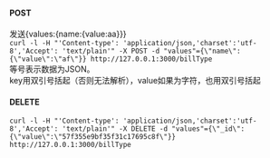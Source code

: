 #### POST  
发送{values:{name:{value:aa}}}  
`curl -l -H "'Content-type': 'application/json,'charset':'utf-8','Accept': 'text/plain'" -X POST -d "values"={\"name\":{\"value\":\"af\"}} http://127.0.0.1:3000/billType`    
等号表示数据为JSON。  
key用双引号括起（否则无法解析），value如果为字符，也用双引号括起  


#### DELETE  
`curl -l -H "'Content-type': 'application/json,'charset':'utf-8','Accept': 'text/plain'" -X DELETE -d "values"={\"_id\":{\"value\":\"57f355e9bf35f31c17695c8f\"}} http://127.0.0.1:3000/billType`  
